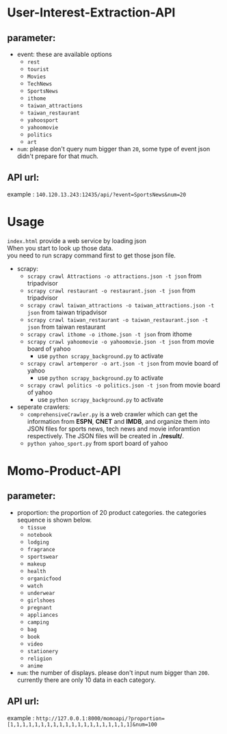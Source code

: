 # User-Interest-Extraction-API
## parameter:
* event: these are available options
	* `rest`
	* `tourist`
	* `Movies`
	* `TechNews`
	* `SportsNews`
	* `ithome`
	* `taiwan_attractions`
	* `taiwan_restaurant`
	* `yahoosport`
	* `yahoomovie`
	* `politics`
	* `art`
* `num`: please don't query num bigger than `20`, some type of event json didn't prepare for that much.

## API url:
example : `140.120.13.243:12435/api/?event=SportsNews&num=20`


# Usage
`index.html` provide a web service by loading json  
When you start to look up those data.  
you need to run scrapy command first to get those json file.

* scrapy:
	* `scrapy crawl Attractions -o attractions.json -t json` from tripadvisor
	* `scrapy crawl restaurant -o restaurant.json -t json` from tripadvisor
	* `scrapy crawl taiwan_attractions -o taiwan_attractions.json -t json` from taiwan tripadvisor
	* `scrapy crawl taiwan_restaurant -o taiwan_restaurant.json -t json` from taiwan restaurant
	* `scrapy crawl ithome -o ithome.json -t json` from ithome
	* `scrapy crawl yahoomovie -o yahoomovie.json -t json` from movie board of yahoo
		* use `python scrapy_background.py` to activate
	* `scrapy crawl artemperor -o art.json -t json` from movie board of yahoo
		* use `python scrapy_background.py` to activate
	* `scrapy crawl politics -o politics.json -t json` from movie board of yahoo
		* use `python scrapy_background.py` to activate
* seperate crawlers:
	* `comprehensiveCrawler.py` is a web crawler which can get the information from __ESPN__, __CNET__ and __IMDB__, and organize them into JSON files for sports news, tech news and movie inforamtion respectively. The JSON files will be created in __./result/__.
	* `python yahoo_sport.py` from sport board of yahoo

# Momo-Product-API
## parameter:
* proportion: the proportion of 20 product categories. 
	the categories sequence is shown below.
	* `tissue`
	* `notebook`
	* `lodging`
	* `fragrance`
	* `sportswear`
	* `makeup`
	* `health`
	* `organicfood`
	* `watch`
	* `underwear`
	* `girlshoes`
	* `pregnant`
	* `appliances`
	* `camping`
	* `bag`
	* `book`
	* `video`
	* `stationery`
	* `religion`
	* `anime`
* `num`: the number of displays.
         please don't input num bigger than `200`.
	 currently there are only 10 data in each category.
	 
## API url:
example : `http://127.0.0.1:8000/momoapi/?proportion=[1,1,1,1,1,1,1,1,1,1,1,1,1,1,1,1,1,1,1,1]&num=100`
